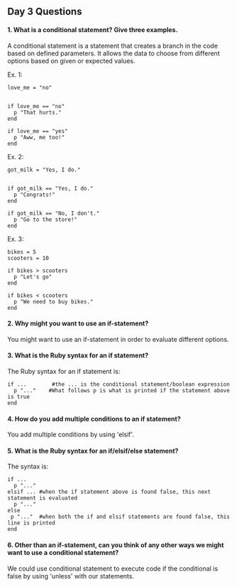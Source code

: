## Day 3 Questions

#### 1. What is a conditional statement? Give three examples.

A conditional statement is a statement that creates a branch in the code based on defined parameters.
It allows the data to choose from different options based on given or expected values.

Ex. 1:
```
love_me = "no"


if love_me == "no"
  p "That hurts."
end

if love_me == "yes"
  p "Aww, me too!"
end
```

Ex. 2:
```
got_milk = "Yes, I do."


if got_milk == "Yes, I do."
  p "Congrats!"
end

if got_milk == "No, I don't."
  p "Go to the store!"
end
```

Ex. 3:
```
bikes = 5
scooters = 10

if bikes > scooters
  p "Let's go"
end

if bikes < scooters
  p "We need to buy bikes."
end
```

#### 2. Why might you want to use an if-statement?

You might want to use an if-statement in order to evaluate different options.

#### 3. What is the Ruby syntax for an if statement?

The Ruby syntax for an if statement is:
```
if ...        #the ... is the conditional statement/boolean expression
  p "..."    #What follows p is what is printed if the statement above is true
end
```

#### 4. How do you add multiple conditions to an if statement?

You add multiple conditions by using 'elsif'.

#### 5. What is the Ruby syntax for an if/elsif/else statement?

The syntax is:
```
if ...
  p "..."
elsif ... #when the if statement above is found false, this next statement is evaluated
  p "..."
else      
 p "..."  #when both the if and elsif statements are found false, this line is printed
end
```

#### 6. Other than an if-statement, can you think of any other ways we might want to use a conditional statement?

We could use conditional statement to execute code if the conditional is false by using 'unless' with our statements.
